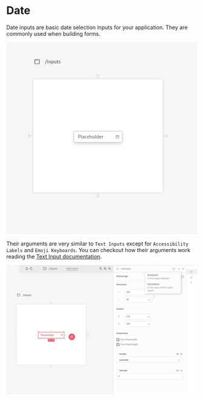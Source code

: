 # Date

Date inputs are basic date selection inputs for your application. They are commonly used when building forms.

![](../../../../.gitbook/assets/screenshot-from-2021-08-27-11-48-43.png)

 Their arguments are very similar to `Text Inputs` except for `Accessibility Labels` and `Emoji Keyboards`. You can checkout how their arguments work reading the [Text Input documentation](../text.md).

![](../../../../.gitbook/assets/screenshot-from-2021-08-27-11-50-58.png)

